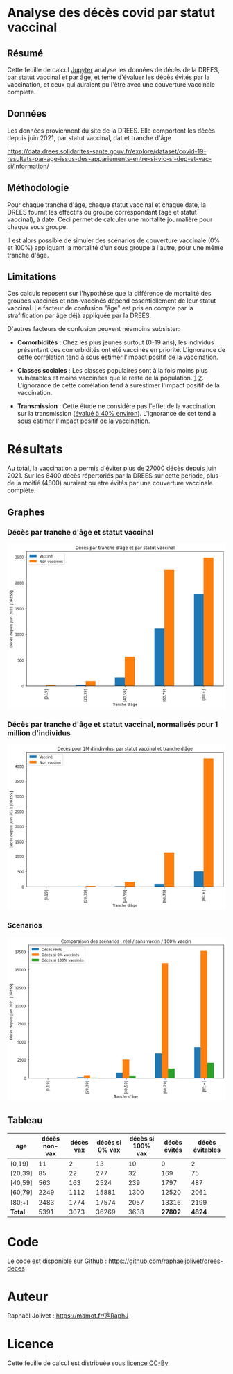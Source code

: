 # Analyse des décès covid par statut vaccinal 


## Résumé

Cette feuille de calcul [Jupyter](https://jupyter.org/) analyse les données de décès de la DREES, par statut vaccinal et par âge, et tente d'évaluer les décès évités par la vaccination, et ceux qui auraient pu l'être avec une couverture vaccinale complète.


## Données

Les données proviennent du site de la DREES. Elle comportent les décès depuis juin 2021, par statut vaccinal, dat et tranche d'âge

https://data.drees.solidarites-sante.gouv.fr/explore/dataset/covid-19-resultats-par-age-issus-des-appariements-entre-si-vic-si-dep-et-vac-si/information/

## Méthodologie 

Pour chaque tranche d'âge, chaque statut vaccinal et chaque date, la DREES fournit les effectifs du groupe correspondant (age et statut vaccinal), à date. Ceci permet de calculer une mortalité journalière pour chaque sous groupe.

Il est alors possible de simuler des scénarios de couverture vaccinale (0% et 100%) appliquant la mortalité d'un sous groupe à l'autre, pour une même tranche d'âge.

## Limitations

Ces calculs reposent sur l'hypothèse que la différence de mortalité des groupes vaccinés et non-vaccinés dépend essentiellement de leur statut vaccinal. Le facteur de confusion "âge" est pris en compte par la strafification par âge déjà appliquée par la DREES. 

D'autres facteurs de confusion peuvent néamoins subsister:

* **Comorbidités** : Chez les plus jeunes surtout (0-19 ans), les individus présentant des comorbidités ont été vaccinés en priorité. L'ignorance de cette corrélation tend à sous estimer l'impact positif de la vaccination.

* **Classes sociales** : Les classes populaires sont à la fois moins plus vulnérables et moins vaccinées que le reste de la population. [1](https://www.cdc.gov/mmwr/volumes/70/wr/mm7022e1.htm) [2](https://www.huffingtonpost.fr/entry/vaccination-la-richesse-ou-les-diplomes-insuffisants-pour-expliquer-le-choix-de-ceux-qui-decident-de-ne-pas-le-faire_fr_61166e34e4b07c1403142492). L'ignorance de cette corrélation tend à surestimer l'impact positif de la vaccination.

* **Transmission** : Cette étude ne considère pas l'effet de la vaccination sur la transmission ([évalué à 40% environ](https://www.france24.com/en/live-news/20211124-vaccines-reduce-covid-transmission-by-40-who)). L'ignorance de cet tend à sous estimer l'impact positif de la vaccination.

# Résultats 

Au total, la vaccination a permis d'éviter plus de 27000 décès depuis juin 2021. 
Sur les 8400 décès répertoriés par la DREES sur cette période, plus de la moitié (4800) auraient pu etre évités par une couverture vaccinale complète. 


## Graphes

### Décès par tranche d'âge et statut vaccinal

![](res/deces.png)

### Décès par tranche d'âge et statut vaccinal, normalisés pour 1 million d'individus

![](res/deces_ratios.png)

### Scenarios

![](res/scenarios.png)

## Tableau

| age       | décès non-vax  | décès vax  | décès si 0% vax | décès si 100% vax | décès évités | décès évitables |
|-----------|----------------|------------|-----------------|-------------------|--------------|-----------------|
| [0,19]    | 11             | 2          | 13              | 10                | 0            | 2               |
| [20,39]   | 85             | 22         | 277             | 32                | 169          | 75              |
| [40,59]   | 563            | 163        | 2524            | 239               | 1797         | 487             |
| [60,79]   | 2249           | 1112       | 15881           | 1300              | 12520        | 2061            |
| [80;+]    | 2483           | 1774       | 17574           | 2057              | 13316        | 2199            |
| **Total** | 5391           | 3073       | 36269           | 3638              | **27802**    | **4824**        |


# Code 

Le code est disponible sur Github :
https://github.com/raphaeljolivet/drees-deces


# Auteur

Raphaël Jolivet : https://mamot.fr/@RaphJ


# Licence

Cette feuille de calcul est distribuée sous [licence CC-By](https://creativecommons.org/licenses/by/4.0/)



